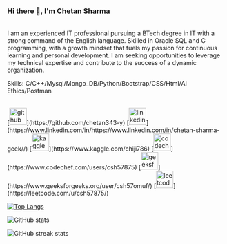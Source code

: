 ### Hi there 👋,  I'm Chetan Sharma
<br>
I am an experienced IT professional pursuing a BTech degree in IT with a strong command of the English language. Skilled in Oracle SQL and C programming, with a growth mindset that fuels my passion for continuous learning and personal development. I am seeking opportunities to leverage my technical expertise and contribute to the success of a dynamic organization.

<br>

Skills: C/C++/Mysql/Mongo_DB/Python/Bootstrap/CSS/Html/AI Ethics/Postman

<br>
[<img src='https://cdn.jsdelivr.net/npm/simple-icons@3.0.1/icons/github.svg' alt='github' height='40'>](https://github.com/chetan343-y)  [<img src='https://cdn.jsdelivr.net/npm/simple-icons@3.0.1/icons/linkedin.svg' alt='linkedin' height='40'>](https://www.linkedin.com/in/https://www.linkedin.com/in/chetan-sharma-gcek//)  [<img src='https://cdn.jsdelivr.net/npm/simple-icons@3.0.1/icons/kaggle.svg' alt='kaggle' height='40'>](https://www.kaggle.com/chiji786)  [<img src='https://cdn.jsdelivr.net/npm/simple-icons@3.0.1/icons/codechef.svg' alt='codechef' height='40'>](https://www.codechef.com/users/csh57875)  [<img src='https://cdn.jsdelivr.net/npm/simple-icons@3.0.1/icons/geeksforgeeks.svg' alt='geeksforgeeks' height='40'>](https://www.geeksforgeeks.org/user/csh57omuf/)  [<img src='https://cdn.jsdelivr.net/npm/simple-icons@3.0.1/icons/leetcode.svg' alt='leetcode' height='40'>](https://leetcode.com/u/csh57875/)  

[![Top Langs](https://github-readme-stats.vercel.app/api/top-langs/?username=chetan343-y)](https://github.com/anuraghazra/github-readme-stats)

![GitHub stats](https://github-readme-stats.vercel.app/api?username=chetan343-y&show_icons=true)  

![GitHub streak stats](https://streak-stats.demolab.com/?user=chetan343-y)  

